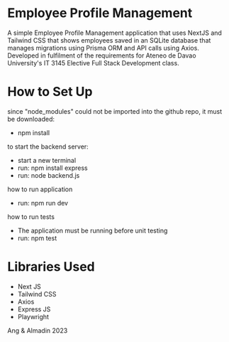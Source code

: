 # Employee Profile Management

A simple Employee Profile Management application that uses NextJS and Tailwind CSS that shows employees saved in an SQLite database that manages migrations using Prisma ORM and API calls using Axios. Developed in fulfilment of the requirements for Ateneo de Davao University's IT 3145 Elective Full Stack Development class.

# How to Set Up

since "node_modules" could not be imported into the github repo, it must be downloaded:
- npm install

to start the backend server:
- start a new terminal
- run: npm install express 
- run: node backend.js

how to run application
- run: npm run dev

how to run tests
- The application must be running before unit testing
- run: npm test

# Libraries Used
- Next JS
- Tailwind CSS
- Axios
- Express JS
- Playwright

Ang & Almadin 2023
  

